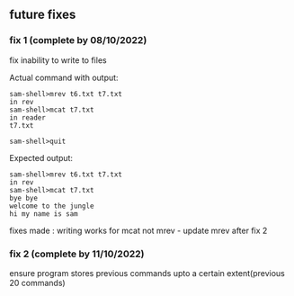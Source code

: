 ## future fixes

### fix 1 (complete by 08/10/2022)

fix inability to write to files

Actual command with output:
```
sam-shell>mrev t6.txt t7.txt
in rev
sam-shell>mcat t7.txt
in reader
t7.txt

sam-shell>quit
```
Expected output:
```
sam-shell>mrev t6.txt t7.txt
in rev
sam-shell>mcat t7.txt
bye bye
welcome to the jungle
hi my name is sam
```
fixes made : writing works for mcat not mrev - update mrev after fix 2

### fix 2 (complete by 11/10/2022)

ensure program stores previous commands upto a certain extent(previous 20 commands)



